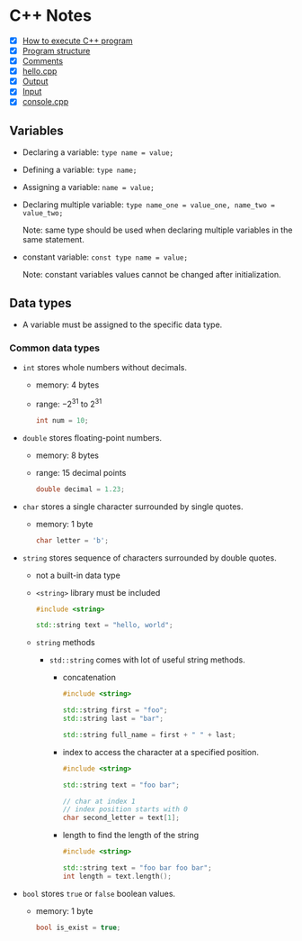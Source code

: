 # C++ Notes

- [x] [How to execute C++ program](./docs/execute.md)
- [x] [Program structure](./01-hello/readme.md)
- [x] [Comments](./docs/comments.md)
- [x] [hello.cpp](./01-hello/main.cpp)
- [x] [Output](./docs/output.md)
- [x] [Input](./docs/input.md)
- [x] [console.cpp](./02-console/main.cpp)

## Variables

- Declaring a variable: `type name = value;`
- Defining a variable: `type name;`
- Assigning a variable: `name = value;`
- Declaring multiple variable: `type name_one = value_one, name_two = value_two;`

  Note: same type should be used when declaring multiple variables in the same statement.

- constant variable: `const type name = value;`

  Note: constant variables values cannot be changed after initialization.

## Data types

- A variable must be assigned to the specific data type.

### Common data types

- `int` stores whole numbers without decimals.

  - memory: 4 bytes
  - range: $-2^{31}$ to $2^{31}$

    ```c++
    int num = 10;
    ```

- `double` stores floating-point numbers.

  - memory: 8 bytes
  - range: 15 decimal points

    ```c++
    double decimal = 1.23;
    ```

- `char` stores a single character surrounded by single quotes.

  - memory: 1 byte

    ```c++
    char letter = 'b';
    ```

- `string` stores sequence of characters surrounded by double quotes.

  - not a built-in data type
  - `<string>` library must be included

    ```c++
    #include <string>

    std::string text = "hello, world";
    ```

  - `string` methods

    - `std::string` comes with lot of useful string methods.

      - concatenation

        ```c++
        #include <string>

        std::string first = "foo";
        std::string last = "bar";

        std::string full_name = first + " " + last;
        ```

      - index to access the character at a specified position.

        ```c++
        #include <string>

        std::string text = "foo bar";

        // char at index 1
        // index position starts with 0
        char second_letter = text[1];
        ```

      - length to find the length of the string

        ```c++
        #include <string>

        std::string text = "foo bar foo bar";
        int length = text.length();
        ```

- `bool` stores `true` or `false` boolean values.

  - memory: 1 byte

    ```c++
    bool is_exist = true;
    ```
